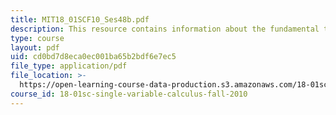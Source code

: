 ```yaml
---
title: MIT18_01SCF10_Ses48b.pdf
description: This resource contains information about the fundamental theorem of calculus.
type: course
layout: pdf
uid: cd0bd7d8eca0ec001ba65b2bdf6e7ec5
file_type: application/pdf
file_location: >-
  https://open-learning-course-data-production.s3.amazonaws.com/18-01sc-single-variable-calculus-fall-2010/cd0bd7d8eca0ec001ba65b2bdf6e7ec5_MIT18_01SCF10_Ses48b.pdf
course_id: 18-01sc-single-variable-calculus-fall-2010
---
```

